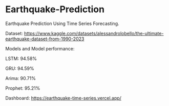 # Earthquake-Prediction
Earthquake Prediction Using Time Series Forecasting. 

Dataset: https://www.kaggle.com/datasets/alessandrolobello/the-ultimate-earthquake-dataset-from-1990-2023

Models and Model performance:

LSTM: 94.58%

GRU: 94.59%

Arima: 90.71%

Prophet: 95.21%

Dashboard: https://earthquake-time-series.vercel.app/
